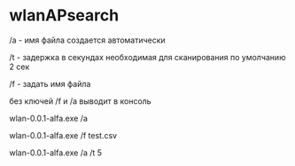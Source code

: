 # wlanAPsearch
<div>
  <p>/a - имя файла создается автоматически </p>
  <p>/t - задержка в секундах необходимая для сканирования по умолчанию 2 сек</p>
  <p>/f - задать имя файла</p>
</div>

<div>
  <p>без ключей /f и /a  выводит в консоль</p>
</div>

<div>
  <p>wlan-0.0.1-alfa.exe /a</p>
  <p>wlan-0.0.1-alfa.exe /f test.csv</p>
  <p>wlan-0.0.1-alfa.exe /a /t 5</p>
</div>
